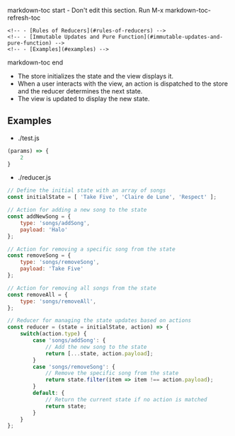 <!-- # redux -->

markdown-toc start - Don't edit this section. Run M-x markdown-toc-refresh-toc
<!-- **Table of Contents** -->

<!-- - [redux](#redux) -->
    <!-- - [Rules of Reducers](#rules-of-reducers) -->
    <!-- - [Immutable Updates and Pure Function](#immutable-updates-and-pure-function) -->
    <!-- - [Examples](#examples) -->

markdown-toc end


<!-- ## Rules of Reducers -->
<!-- 1. They should only calculate the new state value based on the state and action arguments. -->
<!-- > See [must-be-based-on-action-arguments.js](./rules-of-reducers/must-be-based-on-action-arguments.js )  <br /> -->
<!-- 2. They are not allowed to modify the existing state. Instead, they must copy the existing state and make changes to the copied values. -->
<!-- > See [not-allowed-to-modify-existing-state.js](./rules-of-reducers/not-allowed-to-modify-existing-state.js)  <br /> -->
<!-- 3. They must not do any asynchronous logic or have other “side effects”. -->
<!-- > See [must-not-have-async-logic-or-side-effect.js](./rules-of-reducers/must-not-have-async-logic-or-side-effect.js)  <br /> -->

<!-- ## Immutable Updates and Pure Function -->
<!-- * Redux requires immutable updates and pure functions to be used in its reducers. -->
<!-- * **Immutable** updates make a copy of the argument and change the copy, rather than changing the original. -->
<!-- * **Pure functions** will always have the same output given the same input and have no side effects. -->
<!-- * Reducers should only calculate the new state based on the state and action arguments. -->
<!-- * Asynchronous logic or other side effects should not be performed by reducers to maintain their purity. -->

<!-- ## Store -->
<!-- * Redux uses a store object to contain the state, dispatch actions, and call the reducer. -->
<!-- * There is typically only one store per Redux application. -->
* The store initializes the state and the view displays it.
* When a user interacts with the view, an action is dispatched to the store and the reducer determines the next state.
* The view is updated to display the new state.

## Examples
* ./test.js

```js
(params) => {
    2
}
```

* ./reducer.js

```js
// Define the initial state with an array of songs
const initialState = [ 'Take Five', 'Claire de Lune', 'Respect' ];

// Action for adding a new song to the state
const addNewSong = {
    type: 'songs/addSong',
    payload: 'Halo'
};

// Action for removing a specific song from the state
const removeSong = {
    type: 'songs/removeSong',
    payload: 'Take Five'
};

// Action for removing all songs from the state
const removeAll = {
    type: 'songs/removeAll',
};

// Reducer for managing the state updates based on actions
const reducer = (state = initialState, action) => {
    switch(action.type) {
        case 'songs/addSong': {
            // Add the new song to the state
            return [...state, action.payload];
        }
        case 'songs/removeSong': {
            // Remove the specific song from the state
            return state.filter(item => item !== action.payload);
        }
        default: {
            // Return the current state if no action is matched
            return state;
        }
    }
};
```
